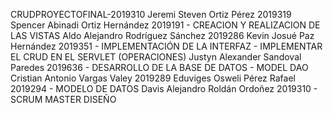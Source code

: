 CRUDPROYECTOFINAL-2019310
Jeremi Steven Ortiz Pérez 2019319
Spencer Abinadi Ortiz Hernández 2019191 - CREACION Y REALIZACION DE LAS VISTAS
Aldo Alejandro Rodríguez Sánchez 2019286
Kevin Josué Paz Hernández 2019351 - IMPLEMENTACIÓN DE LA INTERFAZ - IMPLEMENTAR EL CRUD EN EL SERVLET (OPERACIONES)
Justyn Alexander Sandoval Paredes 2019636 - DESARROLLO DE LA  BASE DE DATOS - MODEL DAO
Cristian Antonio Vargas Valey  2019289
Eduviges Osweli Pérez Rafael 2019294 - MODELO DE DATOS
Davis Alejandro Roldán Ordoñez 2019310 - SCRUM MASTER DISEÑO
